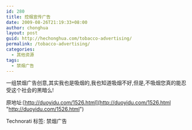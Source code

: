 ```yaml
---
id: 280
title: 控烟宣传广告
date: 2009-08-26T21:19:33+08:00
author: chonghua
layout: post
guid: http://hechonghua.com/tobacco-advertising/
permalink: /tobacco-advertising/
categories:
  - 其他资源
tags:
  - 禁烟广告
---
```

一组禁烟广告创意,其实我也是吸烟的,我也知道吸烟不好,但是,不吸烟您真的能忍受这个社会的黑暗么!

原地址:[http://duoyidu.com/1526.html](http://duoyidu.com/1526.html "http://duoyidu.com/1526.html")

<div style="padding-bottom: 0px; margin: 0px; padding-left: 0px; padding-right: 0px; display: inline; float: none; padding-top: 0px" id="scid:0767317B-992E-4b12-91E0-4F059A8CECA8:afe17a94-b850-485b-b980-670fe5f7332b" class="wlWriterEditableSmartContent">
  Technorati 标签: 禁烟广告
</div>